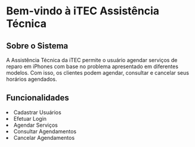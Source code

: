 <!DOCTYPE html>
<html lang="pt">
<head>
  <meta charset="utf-8">
  <meta name="viewport" content= "width=device-width, initial-scale=1.0">
</head>
<body>
  <h1>Bem-vindo à iTEC Assistência Técnica</h1>

  <h2>Sobre o Sistema</h2>
  <p>A Assistência Técnica da iTEC permite o usuário agendar serviços de reparo em iPhones com base no problema apresentado em diferentes modelos. Com isso, os clientes podem agendar, consultar e cancelar seus horários agendados.</p>

  <h2>Funcionalidades</h2>
  <li>Cadastrar Usuários</li>
  <li>Efetuar Login</li>
  <li>Agendar Serviços</li>
  <li>Consultar Agendamentos</li>
  <li>Cancelar Agendamentos</li>


  
</html>